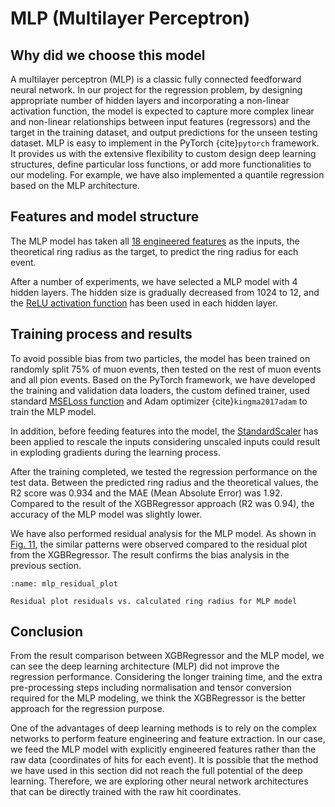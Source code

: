 # MLP (Multilayer Perceptron)

## Why did we choose this model

A multilayer perceptron (MLP) is a classic fully connected feedforward neural network. In our project for the regression problem, by designing appropriate number of hidden layers and incorporating a non-linear activation function, the model is expected to capture more complex linear and non-linear relationships between input features (regressors) and the target in the training dataset, and output predictions for the unseen testing dataset. MLP is easy to implement in the PyTorch {cite}`pytorch` framework. It provides us with the extensive flexibility to custom design deep learning structures, define particular loss functions, or add more functionalities to our modeling. For example, we have also implemented a quantile regression based on the MLP architecture.

## Features and model structure

The MLP model has taken all [18 engineered features](https://triumf-mds-capstone2023.github.io/project/data/engineered-features.html) as the inputs, the theoretical ring radius as the target, to predict the ring radius for each event.

After a number of experiments, we have selected a MLP model with 4 hidden layers. The hidden size is gradually decreased from 1024 to 12, and the [ReLU activation function](https://en.wikipedia.org/wiki/Rectifier_(neural_networks)) has been used in each hidden layer.

## Training process and results

To avoid possible bias from two particles, the model has been trained on randomly split 75% of muon events, then tested on the rest of muon events and all pion events. Based on the PyTorch framework, we have developed the training and validation data loaders, the custom defined trainer, used standard [MSELoss function](https://pytorch.org/docs/stable/generated/torch.nn.MSELoss.html) and Adam optimizer {cite}`kingma2017adam` to train the MLP model.

In addition, before feeding features into the model, the [StandardScaler](https://scikit-learn.org/stable/modules/generated/sklearn.preprocessing.StandardScaler.html) has been applied to rescale the inputs considering unscaled inputs could result in exploding gradients during the learning process.

After the training completed, we tested the regression performance on the test data. Between the predicted ring radius and the theoretical values, the R2 score was 0.934 and the MAE (Mean Absolute Error) was 1.92. Compared to the result of the XGBRegressor approach (R2 was 0.94), the accuracy of the MLP model was slightly lower.

We have also performed residual analysis for the MLP model. As shown in [Fig. 11](mlp_residual_plot), the similar patterns were observed compared to the residual plot from the XGBRegressor. The result confirms the bias analysis in the previous section.

```{figure} ../../../../../figures/mlp_residual_plot.png
:name: mlp_residual_plot

Residual plot residuals vs. calculated ring radius for MLP model
```

## Conclusion

From the result comparison between XGBRegressor and the MLP model, we can see the deep learning architecture (MLP) did not improve the regression performance. Considering the longer training time, and the extra pre-processing steps including normalisation and tensor conversion required for the MLP modeling, we think the XGBRegressor is the better approach for the regression purpose.

One of the advantages of deep learning methods is to rely on the complex networks to perform feature engineering and feature extraction. In our case, we feed the MLP model with explicitly engineered features rather than the raw data (coordinates of hits for each event). It is possible that the method we have used in this section did not reach the full potential of the deep learning. Therefore, we are exploring other neural network architectures that can be directly trained with the raw hit coordinates.
